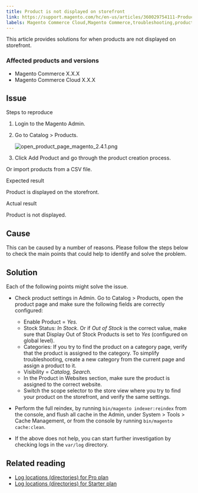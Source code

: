 ```yaml
---
title: Product is not displayed on storefront
link: https://support.magento.com/hc/en-us/articles/360029754111-Product-is-not-displayed-on-storefront
labels: Magento Commerce Cloud,Magento Commerce,troubleshooting,product,not displayed
---
```


This article provides solutions for when products are not displayed on storefront.

### Affected products and versions

* Magento Commerce X.X.X
* Magento Commerce Cloud X.X.X

## Issue

Steps to reproduce

1. Login to the Magento Admin.
1. Go to Catalog > Products.  
      
    ![open_product_page_magento_2.4.1.png](https://support.magento.com/hc/article_attachments/360086269991/open_product_page_magento_2.4.1.png)  
      
    
1. Click Add Product and go through the product creation process.

Or import products from a CSV file.

Expected result

Product is displayed on the storefront.

 Actual result 

Product is not displayed.

## Cause

This can be caused by a number of reasons. Please follow the steps below to check the main points that could help to identify and solve the problem.

## Solution

Each of the following points might solve the issue.

* Check product settings in Admin. Go to Catalog > Products, open the product page and make sure the following fields are correctly configured:
    
    * Enable Product = _Yes._
    * Stock Status: _In Stock_. Or if _Out of Stock_ is the correct value, make sure that Display Out of Stock Products is set to _Yes_ (configured on global level).
    * Categories: If you try to find the product on a category page, verify that the product is assigned to the category. To simplify troubleshooting, create a new category from the current page and assign a product to it.
    * Visibility = _Catalog, Search._
    * In the Product in Websites section, make sure the product is assigned to the correct website.
    * Switch the scope selector to the store view where you try to find your product on the storefront, and verify the same settings.
    
    
    
* Perform the full reindex, by running `` bin/magento indexer:reindex `` from the console, and flush all cache in the Admin, under  System > Tools > Cache Management, or from the console by running `` bin/magento cache:clean ``.
* If the above does not help, you can start further investigation by checking logs in the `` var/log `` directory.

## Related reading

* [Log locations (directories) for Pro plan](https://support.magento.com/hc/en-us/articles/360000318834)
* [Log locations (directories) for Starter plan](https://support.magento.com/hc/en-us/articles/360020127552-Log-locations-directories-for-Starter-plan)